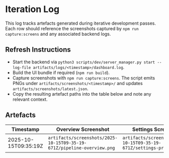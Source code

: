 # Iteration Log

This log tracks artefacts generated during iterative development passes. Each row
should reference the screenshots captured by `npm run capture:screens` and any
associated backend logs.

## Refresh Instructions
- Start the backend via `python3 scripts/dev/server_manager.py start --log-file artifacts/logs/<timestamp>/dashboard.log`.
- Build the UI bundle if required (`npm run build`).
- Capture screenshots with `npm run capture:screens`. The script emits PNGs under `artifacts/screenshots/<timestamp>/`
  and updates `artifacts/screenshots/latest.json`.
- Copy the resulting artefact paths into the table below and note any relevant context.

## Artefacts
| Timestamp | Overview Screenshot | Settings Screenshot | Manifest | Notes |
|-----------|---------------------|---------------------|----------|-------|
| 2025-10-15T09:35:19Z | `artifacts/screenshots/2025-10-15T09-35-19-671Z/pipeline-overview.png` | `artifacts/screenshots/2025-10-15T09-35-19-671Z/settings-presets.png` | `artifacts/screenshots/2025-10-15T09-35-19-671Z/manifest.json` | Generated via `python3 scripts/dev/run_iteration.py --reuse-server --skip-build` |

